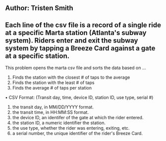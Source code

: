 Author: Tristen Smith
---
Each line of the csv file is a record of a single ride at a specific Marta station (Atlanta's subway system). Riders enter and exit the subway system by tapping a Breeze Card against a gate at a specific station.
---
This problem opens the marta csv file and sorts the data based on ...
1. Finds the station with the closest # of taps to the average
2. Finds the station with the least # of taps
3. Finds the average # of taps per station

• CSV Format: (Transit day, time, device ID, station ID, use type, serial #)
1. the transit day, in MM/DD/YYYY format.
2. the transit time, in HH:MM:SS format.
3. the device ID, an identifer of the gate at which the rider entered.
4. the station ID, a numeric identifier the station.
5. the use type, whether the rider was entering, exiting, etc.
6. a serial number, the unique identifier of the rider's Breeze Card.
